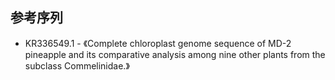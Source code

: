 ## 参考序列
+ KR336549.1 - 《Complete chloroplast genome sequence of MD-2 pineapple and its comparative analysis among nine other plants from the subclass Commelinidae.》
